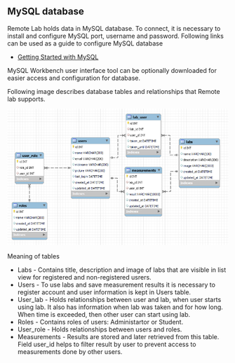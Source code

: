## MySQL database

Remote Lab holds data in MySQL database. To connect, it is necessary to install and configure MySQL port, username and password.
Following links can be used as a guide to configure MySQL database
- [Getting Started with MySQL](https://dev.mysql.com/doc/mysql-getting-started/en/)

MySQL Workbench user interface tool can be optionally downloaded for easier access and configuration for database.

Following image describes database tables and relationships that Remote lab supports.

![image](https://raw.githubusercontent.com/PhysicsRemotelab/documentation/gh-pages/img/tables.png)

Meaning of tables
- Labs - Contains title, description and image of labs that are visible in list view for registered and non-registered usrers.
- Users - To use labs and save measurement results it is necessary to register account and user information is kept in Users table.
- User_lab - Holds relationships between user and lab, when user starts using lab. It also has information when lab was taken and for how long. When time is exceeded, then other user can start using lab.
- Roles - Contains roles of users: Administartor or Student.
- User_role - Holds relationships between users and roles.
- Measurements - Results are stored and later retrieved from this table. Field user_id helps to filter result by user to prevent access to measurements done by other users. 
